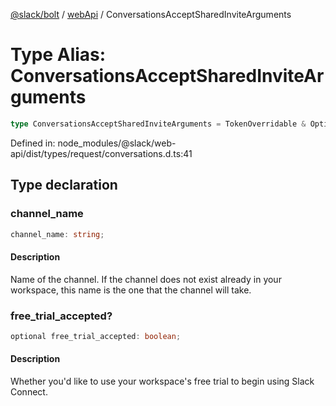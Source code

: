 [@slack/bolt](../../../../index.md) / [webApi](../index.md) / ConversationsAcceptSharedInviteArguments

# Type Alias: ConversationsAcceptSharedInviteArguments

```ts
type ConversationsAcceptSharedInviteArguments = TokenOverridable & OptionalTeamAssignable & ChannelID | InviteID & IsPrivate & object;
```

Defined in: node\_modules/@slack/web-api/dist/types/request/conversations.d.ts:41

## Type declaration

### channel\_name

```ts
channel_name: string;
```

#### Description

Name of the channel. If the channel does not exist already in your workspace,
this name is the one that the channel will take.

### free\_trial\_accepted?

```ts
optional free_trial_accepted: boolean;
```

#### Description

Whether you'd like to use your workspace's free trial to begin using Slack Connect.
